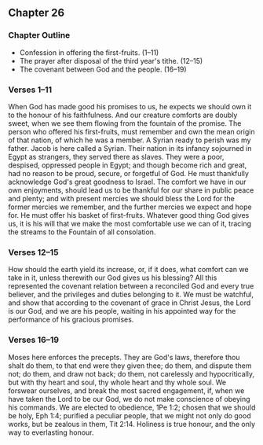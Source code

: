 ## Chapter 26

### Chapter Outline

- Confession in offering the first-fruits. (1–11)
- The prayer after disposal of the third year's tithe. (12–15)
- The covenant between God and the people. (16–19)

### Verses 1–11

When God has made good his promises to us, he expects we should own it to the honour of his faithfulness. And our creature comforts are doubly sweet, when we see them flowing from the fountain of the promise. The person who offered his first-fruits, must remember and own the mean origin of that nation, of which he was a member. A Syrian ready to perish was my father. Jacob is here called a Syrian. Their nation in its infancy sojourned in Egypt as strangers, they served there as slaves. They were a poor, despised, oppressed people in Egypt; and though become rich and great, had no reason to be proud, secure, or forgetful of God. He must thankfully acknowledge God's great goodness to Israel. The comfort we have in our own enjoyments, should lead us to be thankful for our share in public peace and plenty; and with present mercies we should bless the Lord for the former mercies we remember, and the further mercies we expect and hope for. He must offer his basket of first-fruits. Whatever good thing God gives us, it is his will that we make the most comfortable use we can of it, tracing the streams to the Fountain of all consolation.

### Verses 12–15

How should the earth yield its increase, or, if it does, what comfort can we take in it, unless therewith our God gives us his blessing? All this represented the covenant relation between a reconciled God and every true believer, and the privileges and duties belonging to it. We must be watchful, and show that according to the covenant of grace in Christ Jesus, the Lord is our God, and we are his people, waiting in his appointed way for the performance of his gracious promises.

### Verses 16–19

Moses here enforces the precepts. They are God's laws, therefore thou shalt do them, to that end were they given thee; do them, and dispute them not; do them, and draw not back; do them, not carelessly and hypocritically, but with thy heart and soul, thy whole heart and thy whole soul. We forswear ourselves, and break the most sacred engagement, if, when we have taken the Lord to be our God, we do not make conscience of obeying his commands. We are elected to obedience, 1Pe 1:2; chosen that we should be holy, Eph 1:4; purified a peculiar people, that we might not only do good works, but be zealous in them, Tit 2:14. Holiness is true honour, and the only way to everlasting honour.

